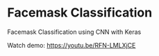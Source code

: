 # Facemask Classification
Facemask Classification using CNN with Keras

Watch demo: https://youtu.be/RFN-LMLXjCE
